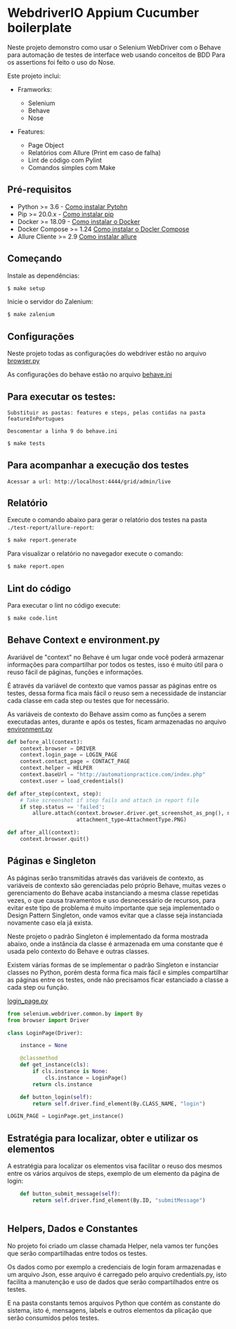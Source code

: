 # WebdriverIO Appium Cucumber boilerplate 

Neste projeto demonstro como usar o Selenium WebDriver com o Behave para automação de testes de interface web usando conceitos de BDD
Para os assertions foi feito o uso do Nose.

Este projeto inclui:

- Framworks:
    - Selenium
    - Behave
    - Nose

- Features:
    - Page Object
    - Relatórios com Allure (Print em caso de falha)
    - Lint de código com Pylint
    - Comandos simples com Make
   
## Pré-requisitos
- Python >= 3.6 - [Como instalar Pytohn](https://www.python.org/downloads/)
- Pip >= 20.0.x - [Como instalar pip](https://pip.pypa.io/en/stable/installing/)
- Docker >= 18.09 - [Como instalar o Docker](https://docs.docker.com/get-docker/)
- Docker Compose >= 1.24 [Como instalar o Docler Compose](https://docs.docker.com/compose/install/)
- Allure Cliente >= 2.9 [Como instalar allure](https://docs.qameta.io/allure/#_commandline)

## Começando
Instale as dependências:

```bash
$ make setup
```
Inicie o servidor do Zalenium:
```bash
$ make zalenium
```

## Configurações
Neste projeto todas as configurações do webdriver estão no arquivo [browser.py](./tests/browser.py)

As configurações do behave estão no arquivo [behave.ini](./behave.ini)

## Para executar os testes:
`Substituir as pastas: features e steps, pelas contidas na pasta featureInPortugues`

`Descomentar a linha 9 do behave.ini`

```bash
$ make tests
```

## Para acompanhar a execução dos testes

`Acessar a url:
 http://localhost:4444/grid/admin/live`

## Relatório
Execute o comando abaixo para gerar o relatório dos testes na pasta `./test-report/allure-report`:

```bash
$ make report.generate
```

Para visualizar o relatório no navegador execute o comando:

```bash
$ make report.open
```
## Lint do código
Para executar o lint no código execute:

```bash
$ make code.lint
```
## Behave Context e environment.py
 Avariável de "context" no Behave é um lugar onde você poderá armazenar informações para compartilhar por todos os testes, isso é muito útil para o reuso fácil de páginas, funções e informações.
 
 É através da variável de contexto que vamos passar as páginas entre os testes, dessa forma fica mais fácil o reuso sem a necessidade de instanciar cada classe em  cada step ou testes que for necessário.

As variáveis de contexto do Behave assim como as funções a serem executadas antes, durante e após os testes, ficam armazenadas no arquivo  [environment.py](./tests/environment.py)

```Python
def before_all(context):
    context.browser = DRIVER
    context.login_page = LOGIN_PAGE
    context.contact_page = CONTACT_PAGE
    context.helper = HELPER
    context.baseUrl = "http://automationpractice.com/index.php"
    context.user = load_credentials()

def after_step(context, step):
    # Take screenshot if step fails and attach in report file
    if step.status == 'failed':
        allure.attach(context.browser.driver.get_screenshot_as_png(), name="Screenshot",
                      attachment_type=AttachmentType.PNG)

def after_all(context):
    context.browser.quit()
```
## Páginas e Singleton
As páginas serão transmitidas através das variáveis de contexto, as variáveis de contexto são gerenciadas pelo próprio Behave, muitas vezes o gerenciamento do Behave  acaba instanciando a mesma classe repetidas vezes, o que causa travamentos e uso desnecessário de recursos, para evitar este tipo de problema é muito importante que seja implementado o Design Pattern Singleton, onde vamos evitar que a classe seja instanciada novamente caso ela já exista.

Neste projeto o padrão Singleton é implementado da forma mostrada abaixo, onde a instância da classe é armazenada em uma constante que é usada pelo contexto do Behave e outras classes.

Existem várias formas de se implementar o padrão Singleton  e instanciar classes no Python, porém desta forma fica mais fácil e simples compartilhar as páginas entre os testes, onde não precisamos ficar estanciado a classe a cada step ou função.

[login_page.py](./tests/pages/login_page.py)
```python
from selenium.webdriver.common.by import By
from browser import Driver

class LoginPage(Driver):

    instance = None

    @classmethod
    def get_instance(cls):
        if cls.instance is None:
            cls.instance = LoginPage()
        return cls.instance

    def button_login(self):
        return self.driver.find_element(By.CLASS_NAME, "login")

LOGIN_PAGE = LoginPage.get_instance()

```
## Estratégia para localizar, obter e utilizar os elementos
A estratégia para localizar os elementos visa facilitar o reuso dos mesmos entre os vários arquivos de steps, exemplo de um elemento da página de login:

```python
    def button_submit_message(self):
        return self.driver.find_element(By.ID, "submitMessage")
		
```

## Helpers, Dados e Constantes
No projeto foi criado um classe chamada Helper, nela vamos ter funções que serão compartilhadas entre todos os testes.

Os dados como por exemplo a credenciais de login foram armazenadas e um arquivo Json, esse arquivo é carregado pelo arquivo credentials.py, isto facilita a manutenção e uso de dados que serão compartilhados entre os testes.

E na pasta constants temos arquivos Python que contém as constante do sistema, isto é, mensagens, labels e outros elementos da plicação que serão consumidos pelos testes.
